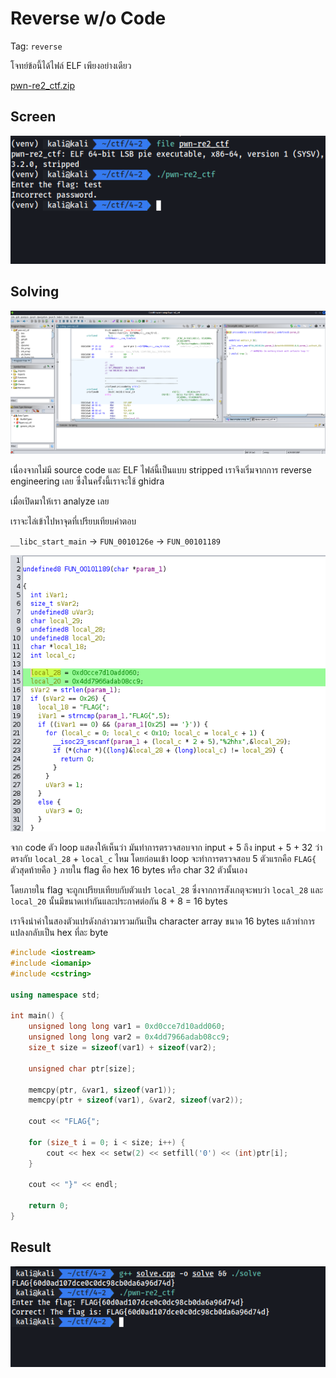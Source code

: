 # Reverse w/o Code

Tag: `reverse`

โจทย์ข้อนี้ได้ไฟล์ ELF เพียงอย่างเดียว

[pwn-re2_ctf.zip](./files/pwn-re2_ctf.zip)

## Screen

![4-2-1.png](./images/4-2-1.png)

## Solving

![4-2-2.png](./images/4-2-2.png)

เนื่องจากไม่มี source code และ ELF ไฟล์นี้เป็นแบบ stripped เราจึงเริ่มจากการ reverse engineering เลย ซึ่งในครั้งนี้เราจะใช้ ghidra

เมื่อเปิดมาให้เรา analyze เลย

เราจะไล่เข้าไปหาจุดที่เปรียบเทียบคำตอบ

`__libc_start_main` -> `FUN_0010126e` -> `FUN_00101189`

![4-2-3.png](./images/4-2-3.png)

จาก code ตัว loop แสดงให้เห็นว่า มันทำการตรวจสอบจาก input + 5 ถึง input + 5 + 32 ว่าตรงกับ `local_28` + `local_c` ไหม โดยก่อนเข้า loop จะทำการตรวจสอบ 5 ตัวแรกคือ `FLAG{` ตัวสุดท้ายคือ `}` ภายใน flag คือ hex 16 bytes หรือ char 32 ตัวนั้นเอง

โดยภายใน flag จะถูกเปรียบเทียบกับตัวแปร `local_28` ซึ่งจากการสังเกตุจะพบว่า `local_28` และ `local_20` นั้นมีขนาดเท่ากันและประกาศต่อกัน 8 + 8 = 16 bytes

เราจึงนำค่าในสองตัวแปรดังกล่าวมารวมกันเป็น character array ขนาด 16 bytes แล้วทำการแปลงกลับเป็น hex ที่ละ byte

```cpp
#include <iostream>
#include <iomanip>
#include <cstring>

using namespace std;

int main() {
    unsigned long long var1 = 0xd0cce7d10add060;
    unsigned long long var2 = 0x4dd7966adab08cc9;    
    size_t size = sizeof(var1) + sizeof(var2);

    unsigned char ptr[size];

    memcpy(ptr, &var1, sizeof(var1));
    memcpy(ptr + sizeof(var1), &var2, sizeof(var2));

    cout << "FLAG{";

    for (size_t i = 0; i < size; i++) {
        cout << hex << setw(2) << setfill('0') << (int)ptr[i];
    }

    cout << "}" << endl;

    return 0;
}
```

## Result

![4-2-4.png](./images/4-2-4.png)
